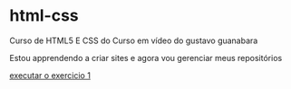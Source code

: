 # html-css
 Curso de HTML5 E CSS do Curso em vídeo do gustavo guanabara

Estou apprendendo a criar sites e agora vou gerenciar meus repositórios

<a href="https://gabrielll-sys.github.io/html-css/exercicios/ex001/index.html">executar o exercicio 1</a>